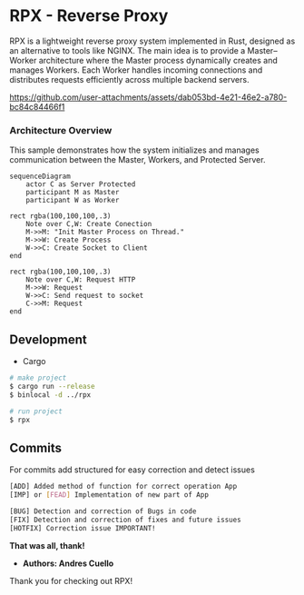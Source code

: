 # RPX - Reverse Proxy

RPX is a lightweight reverse proxy system implemented in Rust, designed as an alternative to tools like NGINX.
The main idea is to provide a Master–Worker architecture where the Master process dynamically creates and manages Workers.
Each Worker handles incoming connections and distributes requests efficiently across multiple backend servers.


https://github.com/user-attachments/assets/dab053bd-4e21-46e2-a780-bc84c84466f1


### Architecture Overview

This sample demonstrates how the system initializes and manages communication between the Master, Workers, and Protected Server.

```mermaid
sequenceDiagram
    actor C as Server Protected
    participant M as Master
    participant W as Worker
    
rect rgba(100,100,100,.3)
    Note over C,W: Create Conection   
    M->>M: "Init Master Process on Thread."
    M->>W: Create Process
    W->>C: Create Socket to Client
end

rect rgba(100,100,100,.3)
    Note over C,W: Request HTTP  
    M->>W: Request
    W->>C: Send request to socket
    C->>M: Request
end
```

Development
-----------
- Cargo

```bash
# make project
$ cargo run --release
$ binlocal -d ../rpx

# run project
$ rpx
```

Commits
-----------
For commits add structured for easy correction and detect issues

```bash
[ADD] Added method of function for correct operation App
[IMP] or [FEAD] Implementation of new part of App

[BUG] Detection and correction of Bugs in code
[FIX] Detection and correction of fixes and future issues
[HOTFIX] Correction issue IMPORTANT!
```

**That was all, thank!** 
- **Authors: Andres Cuello**

Thank you for checking out RPX!
